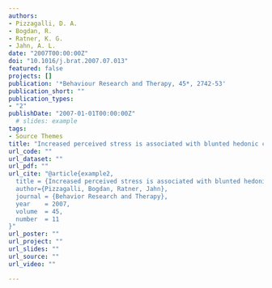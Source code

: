```yaml
---
authors:
- Pizzagalli, D. A.
- Bogdan, R.
- Ratner, K. G.
- Jahn, A. L.
date: "2007T00:00:00Z"
doi: "10.1016/j.brat.2007.07.013"
featured: false
projects: []
publication: '*Behaviour Research and Therapy, 45*, 2742-53'
publication_short: ""
publication_types:
- "2"
publishDate: "2007-01-01T00:00:00Z"
  # slides: example
tags:
- Source Themes
title: "Increased perceived stress is associated with blunted hedonic capacity: Potential implications for depression research"
url_code: ""
url_dataset: ""
url_pdf: ""
url_cite: "@article{example2,
  title = {Increased perceived stress is associated with blunted hedonic capacity: Potential implications for depression research},
  author={Pizzagalli, Bogdan, Ratner, Jahn},
  journal = {Behavior Research and Therapy},
  year    = 2007,
  volume  = 45,
  number  = 11
}"
url_poster: ""
url_project: ""
url_slides: ""
url_source: ""
url_video: ""

---
```


